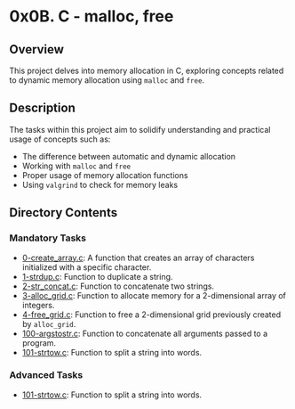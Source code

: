 # 0x0B. C - malloc, free

## Overview
This project delves into memory allocation in C, exploring concepts related to dynamic memory allocation using `malloc` and `free`.

## Description
The tasks within this project aim to solidify understanding and practical usage of concepts such as:
- The difference between automatic and dynamic allocation
- Working with `malloc` and `free`
- Proper usage of memory allocation functions
- Using `valgrind` to check for memory leaks

## Directory Contents

### Mandatory Tasks
- [0-create_array.c](./0-create_array.c): A function that creates an array of characters initialized with a specific character.
- [1-strdup.c](./1-strdup.c): Function to duplicate a string.
- [2-str_concat.c](./2-str_concat.c): Function to concatenate two strings.
- [3-alloc_grid.c](./3-alloc_grid.c): Function to allocate memory for a 2-dimensional array of integers.
- [4-free_grid.c](./4-free_grid.c): Function to free a 2-dimensional grid previously created by `alloc_grid`.
- [100-argstostr.c](./100-argstostr.c): Function to concatenate all arguments passed to a program.
- [101-strtow.c](./101-strtow.c): Function to split a string into words.

### Advanced Tasks
- [101-strtow.c](./101-strtow.c): Function to split a string into words.

